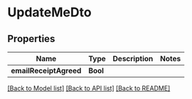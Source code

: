# UpdateMeDto

## Properties
Name | Type | Description | Notes
------------ | ------------- | ------------- | -------------
**emailReceiptAgreed** | **Bool** |  | 

[[Back to Model list]](../README.md#documentation-for-models) [[Back to API list]](../README.md#documentation-for-api-endpoints) [[Back to README]](../README.md)


